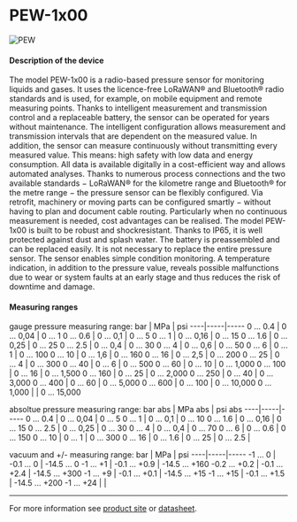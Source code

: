# PEW-1x00

![PEW](https://github.com/WIKA-Group/javascript_parsers/assets/150794150/cccfcd4f-578d-4dfe-9572-48d79670ec8a)

#### Description of the device

The model PEW-1x00 is a radio-based pressure sensor for monitoring liquids and gases. It uses the licence-free LoRaWAN® and Bluetooth® radio standards and is used, for example, on mobile equipment and remote measuring points. Thanks to intelligent measurement and transmission control and a replaceable battery, the sensor can be operated for years without maintenance.
The intelligent configuration allows measurement and transmission intervals that are dependent on the measured value. In addition, the sensor can measure continuously without transmitting every measured value. This means: high safety with low data and energy consumption. All data is available digitally in a cost-efficient way and allows automated analyses.
Thanks to numerous process connections and the two available standards − LoRaWAN® for the kilometre range and Bluetooth® for the metre range − the pressure sensor can be flexibly configured.
Via retrofit, machinery or moving parts can be configured smartly − without having to plan and document cable routing. Particularly when no continuous measurement is needed, cost advantages can be realised.
The model PEW-1x00 is built to be robust and shockresistant. Thanks to IP65, it is well protected against dust and splash water. The battery is preassembled and can be replaced easily. It is not necessary to replace the entire pressure sensor.
The sensor enables simple condition monitoring. A temperature indication, in addition to the pressure value, reveals possible malfunctions due to wear or system faults at an early stage and thus reduces the risk of downtime and damage.

#### Measuring ranges
gauge pressure measuring range:
bar | MPa | psi
----|-----|-----
0 ... 0.4 | 0 ... 0,04 | 0 ... 1
0 ... 0.6 | 0 ... 0,1 | 0 ... 5
0 ... 1 | 0 ... 0,16 | 0 ... 15
0 ... 1.6 | 0 ... 0,25 | 0 ... 25
0 ... 2.5 | 0 ... 0,4 | 0 ... 30
0 ... 4 | 0 ... 0,6 | 0 ... 50
0 ... 6 | 0 ... 1 | 0 ... 100
0 ... 10 | 0 ... 1,6 | 0 ... 160
0 ... 16 | 0 ... 2,5 | 0 ... 200
0 ... 25 | 0 ... 4 | 0 ... 300
0 ... 40 | 0 ... 6 | 0 ... 500
0 ... 60 | 0 ... 10 | 0 ... 1,000
0 ... 100 | 0 ... 16 | 0 ... 1,500
0 ... 160 | 0 ... 25 | 0 ... 2,000
0 ... 250 | 0 ... 40 | 0 ... 3,000
0 ... 400 | 0 ... 60 | 0 ... 5,000
0 ... 600 | 0 ... 100 | 0 ... 10,000
0 ... 1,000 |  | 0 ... 15,000

absoltue pressure measuring range:
bar abs | MPa abs | psi abs
----|-----|-----
0 ... 0.4 | 0 ... 0,04 | 0 ... 5
0 ... 1 | 0 ... 0,1 | 0 ... 10
0 ... 1.6 | 0 ... 0,16 | 0 ... 15
0 ... 2.5 | 0 ... 0,25 | 0 ... 30
0 ... 4 | 0 ... 0,4 | 0 ... 70
0 ... 6 | 0 ... 0.6 | 0 ... 150
0 ... 10 | 0 ... 1 | 0 ... 300
0 ... 16 | 0 ... 1.6 | 
0 ... 25 | 0 ... 2.5 | 

vacuum and +/- measuring range:
bar | MPa | psi
----|-----|-----
-1 ... 0 | -0.1 … 0 | -14.5 … 0
-1 ... +1 | -0.1 … +0.9 | -14.5 … +160
-0.2 ... +0.2 | -0.1 … +2.4 | -14.5 … +300
-1 ... +9 | -0.1 … +0.1 | -14.5 … +15
-1 ... +15 | -0.1 … +1.5 | -14.5 … +200
-1 ... +24 |  |

---

For more information see [product site](https://www.wika.com/de-de/_pew_1000_pew_1200.WIKA?highlightedText=PEWEW) or [datasheet](https://www.wika.com/media/Data-sheets/Pressure/Pressure-sensors/ds_pe8723_en_co.pdf).
